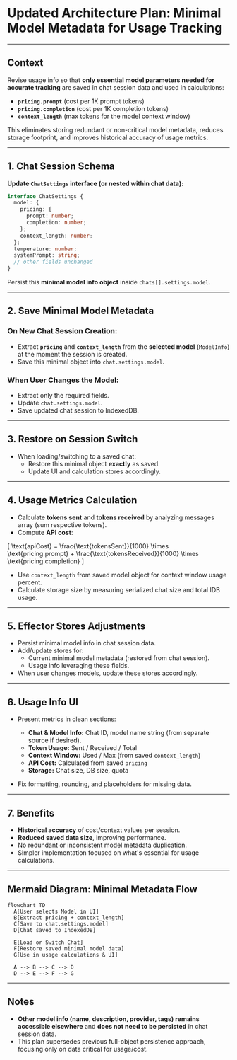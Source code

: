 # Updated Architecture Plan: Minimal Model Metadata for Usage Tracking

---

## Context

Revise usage info so that **only essential model parameters needed for accurate tracking** are saved in chat session data and used in calculations:

- **`pricing.prompt`** (cost per 1K prompt tokens)
- **`pricing.completion`** (cost per 1K completion tokens)
- **`context_length`** (max tokens for the model context window)

This eliminates storing redundant or non-critical model metadata, reduces storage footprint, and improves historical accuracy of usage metrics.

---

## 1. **Chat Session Schema**

**Update `ChatSettings` interface (or nested within chat data):**

```typescript
interface ChatSettings {
  model: {
    pricing: {
      prompt: number;
      completion: number;
    };
    context_length: number;
  };
  temperature: number;
  systemPrompt: string;
  // other fields unchanged
}
```

Persist this **minimal model info object** inside `chats[].settings.model`.

---

## 2. **Save Minimal Model Metadata**

### On New Chat Session Creation:

- Extract **`pricing`** and **`context_length`** from the **selected model** (`ModelInfo`) at the moment the session is created.
- Save this minimal object into `chat.settings.model`.

### When User Changes the Model:

- Extract only the required fields.
- Update `chat.settings.model`.
- Save updated chat session to IndexedDB.

---

## 3. **Restore on Session Switch**

- When loading/switching to a saved chat:
  - Restore this minimal object **exactly** as saved.
  - Update UI and calculation stores accordingly.

---

## 4. **Usage Metrics Calculation**

- Calculate **tokens sent** and **tokens received** by analyzing messages array (sum respective tokens).
- Compute **API cost**:

\[
\text{apiCost} = \frac{\text{tokensSent}}{1000} \times \text{pricing.prompt} + \frac{\text{tokensReceived}}{1000} \times \text{pricing.completion}
\]

- Use `context_length` from saved model object for context window usage percent.
- Calculate storage size by measuring serialized chat size and total IDB usage.

---

## 5. **Effector Stores Adjustments**

- Persist minimal model info in chat session data.
- Add/update stores for:
  - Current minimal model metadata (restored from chat session).
  - Usage info leveraging these fields.
- When user changes models, update these stores accordingly.

---

## 6. **Usage Info UI**

- Present metrics in clean sections:

  - **Chat & Model Info:** Chat ID, model name string (from separate source if desired).
  - **Token Usage:** Sent / Received / Total
  - **Context Window:** Used / Max (from saved `context_length`)
  - **API Cost:** Calculated from saved `pricing`
  - **Storage:** Chat size, DB size, quota

- Fix formatting, rounding, and placeholders for missing data.

---

## 7. **Benefits**

- **Historical accuracy** of cost/context values per session.
- **Reduced saved data size**, improving performance.
- No redundant or inconsistent model metadata duplication.
- Simpler implementation focused on what's essential for usage calculations.

---

## Mermaid Diagram: Minimal Metadata Flow

```mermaid
flowchart TD
  A[User selects Model in UI]
  B[Extract pricing + context_length]
  C[Save to chat.settings.model]
  D[Chat saved to IndexedDB]

  E[Load or Switch Chat]
  F[Restore saved minimal model data]
  G[Use in usage calculations & UI]

  A --> B --> C --> D
  D --> E --> F --> G
```

---

## Notes

- **Other model info (name, description, provider, tags) remains accessible elsewhere** and **does not need to be persisted** in chat session data.
- This plan supersedes previous full-object persistence approach, focusing only on data critical for usage/cost.
